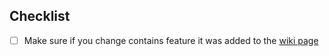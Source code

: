 ## Checklist

- [ ] Make sure if you change contains feature it was added to the [wiki page](https://transferwise.atlassian.net/wiki/spaces/NA/pages/1475681706/Currently+active+experiments)